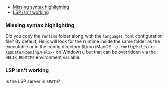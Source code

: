 * [Missing syntax highlighting](#missing-syntax-highlighting)
* [LSP isn't working](#lsp-isn-t-working)

### Missing syntax highlighting

Did you copy the `runtime` folder along with the `languages.toml` configuration file? By default, Helix will look for the runtime inside the same folder as the executable or in the config directory (Linux/MacOS: `~/.config/helix/` or `AppData/Roaming/Helix/` on Windows), but that can be overridden via the `HELIX_RUNTIME` environment variable.

### LSP isn't working

Is the LSP server in `$PATH`?